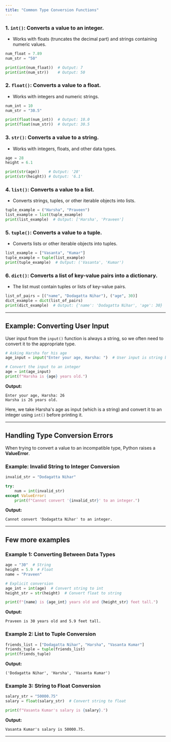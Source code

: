 ```yaml
---
title: "Common Type Conversion Functions"
---
```


### 1. **`int()`**: Converts a value to an integer.
- Works with floats (truncates the decimal part) and strings containing numeric values.
  
```python
num_float = 7.89
num_str = "50"

print(int(num_float))  # Output: 7
print(int(num_str))    # Output: 50
```

### 2. **`float()`**: Converts a value to a float.
- Works with integers and numeric strings.

```python
num_int = 10
num_str = "30.5"

print(float(num_int))  # Output: 10.0
print(float(num_str))  # Output: 30.5
```

### 3. **`str()`**: Converts a value to a string.
- Works with integers, floats, and other data types.

```python
age = 28
height = 6.1

print(str(age))    # Output: '28'
print(str(height)) # Output: '6.1'
```

### 4. **`list()`**: Converts a value to a list.
- Converts strings, tuples, or other iterable objects into lists.

```python
tuple_example = ("Harsha", "Praveen")
list_example = list(tuple_example)
print(list_example)  # Output: ['Harsha', 'Praveen']
```

### 5. **`tuple()`**: Converts a value to a tuple.
- Converts lists or other iterable objects into tuples.

```python
list_example = ["Vasanta", "Kumar"]
tuple_example = tuple(list_example)
print(tuple_example)  # Output: ('Vasanta', 'Kumar')
```

### 6. **`dict()`**: Converts a list of key-value pairs into a dictionary.
- The list must contain tuples or lists of key-value pairs.

```python
list_of_pairs = [("name", "Dodagatta Nihar"), ("age", 30)]
dict_example = dict(list_of_pairs)
print(dict_example)  # Output: {'name': 'Dodagatta Nihar', 'age': 30}
```

---

## Example: Converting User Input

User input from the `input()` function is always a string, so we often need to convert it to the appropriate type.

```python
# Asking Harsha for his age
age_input = input("Enter your age, Harsha: ")  # User input is string by default

# Convert the input to an integer
age = int(age_input)
print(f"Harsha is {age} years old.")
```

**Output:**
```
Enter your age, Harsha: 26
Harsha is 26 years old.
```

Here, we take Harsha's age as input (which is a string) and convert it to an integer using `int()` before printing it.

---

## Handling Type Conversion Errors

When trying to convert a value to an incompatible type, Python raises a **ValueError**.

### Example: Invalid String to Integer Conversion
```python
invalid_str = "Dodagatta Nihar"

try:
    num = int(invalid_str)
except ValueError:
    print(f"Cannot convert '{invalid_str}' to an integer.")
```

**Output:**
```
Cannot convert 'Dodagatta Nihar' to an integer.
```

---

## Few more examples

### Example 1: Converting Between Data Types
```python
age = "30"  # String
height = 5.9  # Float
name = "Praveen"

# Explicit conversion
age_int = int(age)  # Convert string to int
height_str = str(height)  # Convert float to string

print(f"{name} is {age_int} years old and {height_str} feet tall.")
```

**Output:**
```
Praveen is 30 years old and 5.9 feet tall.
```

### Example 2: List to Tuple Conversion
```python
friends_list = ["Dodagatta Nihar", "Harsha", "Vasanta Kumar"]
friends_tuple = tuple(friends_list)
print(friends_tuple)
```

**Output:**
```
('Dodagatta Nihar', 'Harsha', 'Vasanta Kumar')
```

### Example 3: String to Float Conversion
```python
salary_str = "50000.75"
salary = float(salary_str)  # Convert string to float

print(f"Vasanta Kumar's salary is {salary}.")
```

**Output:**
```
Vasanta Kumar's salary is 50000.75.
```

---

